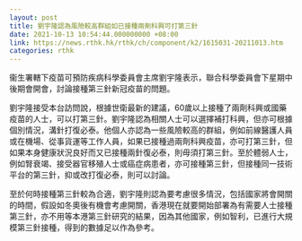 ```yaml
---
layout: post
title: 劉宇隆認為風險較高群組如已接種兩劑科興可打第三針
date: 2021-10-13 10:54:44.000000000 +08:00
link: https://news.rthk.hk/rthk/ch/component/k2/1615031-20211013.htm
categories: rthk
---
```


衞生署轄下疫苗可預防疾病科學委員會主席劉宇隆表示，聯合科學委員會下星期中後期會開會，討論接種第三針新冠疫苗的問題。

劉宇隆接受本台訪問說，根據世衛最新的建議，60歲以上接種了兩劑科興或國藥疫苗的人士，可以打第三針。劉宇隆認為相關人士可以選擇補打科興，但亦可根據個別情況，溝針打復必泰。他個人亦認為一些風險較高的群組，例如前線醫護人員或在機場、從事貨運等工作人員，如果已接種過兩劑科興疫苗，亦可打第三針，但如果本身健康狀況良好而又已接種兩針復必泰，則毋須打第三針。至於體弱人士，例如腎衰竭、接受器官移殖人士或癌症病患者，亦可接種第三針，但接種同一技術平台的第三針，抑或改打復必泰，則可以討論。

至於何時接種第三針較為合適，劉宇隆則認為要考慮很多情況，包括國家將會開關的時間，假設如冬奧後有機會考慮開關，香港現在就要開始部署為有需要人士接種第三針，亦不用等本港第三針研究的結果，因為其他國家，例如智利，已進行大規模第三針接種，得到的數據足以作為參考。
